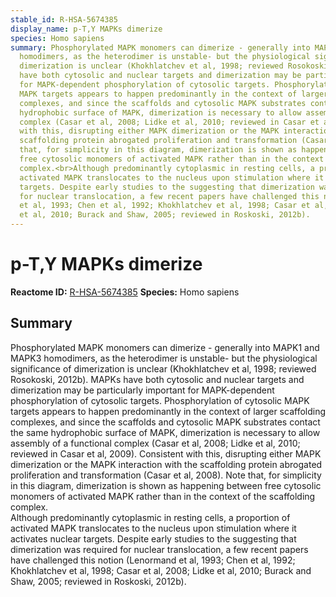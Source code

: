 ```yaml
---
stable_id: R-HSA-5674385
display_name: p-T,Y MAPKs dimerize
species: Homo sapiens
summary: Phosphorylated MAPK monomers can dimerize - generally into MAPK1 and MAPK3
  homodimers, as the heterodimer is unstable- but the physiological significance of
  dimerization is unclear (Khokhlatchev et al, 1998; reviewed Rosokoski, 2012b).  MAPKs
  have both cytosolic and nuclear targets and dimerization may be particularly important
  for MAPK-dependent phosphorylation of cytosolic targets. Phosphorylation of cytosolic
  MAPK targets appears to happen predominantly in the context of larger scaffolding
  complexes, and since the scaffolds and cytosolic MAPK substrates contact the same
  hydrophobic surface of MAPK, dimerization is necessary to allow assembly of a functional
  complex (Casar et al, 2008; Lidke et al, 2010; reviewed in Casar et al, 2009).  Consistent
  with this, disrupting either MAPK dimerization or the MAPK interaction with the
  scaffolding protein abrogated proliferation and transformation (Casar et al, 2008).  Note
  that, for simplicity in this diagram, dimerization is shown as happening between
  free cytosolic monomers of activated MAPK rather than in the context of the scaffolding
  complex.<br>Although predominantly cytoplasmic in resting cells, a proportion of
  activated MAPK translocates to the nucleus upon stimulation where it activates nuclear
  targets. Despite early studies to the suggesting that dimerization was required
  for nuclear translocation, a few recent papers have challenged this notion (Lenormand
  et al, 1993; Chen et al, 1992; Khokhlatchev et al, 1998; Casar et al, 2008; Lidke
  et al, 2010; Burack and Shaw, 2005; reviewed in Roskoski, 2012b).
---
```


# p-T,Y MAPKs dimerize
**Reactome ID:** [R-HSA-5674385](https://reactome.org/content/detail/R-HSA-5674385)
**Species:** Homo sapiens

## Summary

Phosphorylated MAPK monomers can dimerize - generally into MAPK1 and MAPK3 homodimers, as the heterodimer is unstable- but the physiological significance of dimerization is unclear (Khokhlatchev et al, 1998; reviewed Rosokoski, 2012b).  MAPKs have both cytosolic and nuclear targets and dimerization may be particularly important for MAPK-dependent phosphorylation of cytosolic targets. Phosphorylation of cytosolic MAPK targets appears to happen predominantly in the context of larger scaffolding complexes, and since the scaffolds and cytosolic MAPK substrates contact the same hydrophobic surface of MAPK, dimerization is necessary to allow assembly of a functional complex (Casar et al, 2008; Lidke et al, 2010; reviewed in Casar et al, 2009).  Consistent with this, disrupting either MAPK dimerization or the MAPK interaction with the scaffolding protein abrogated proliferation and transformation (Casar et al, 2008).  Note that, for simplicity in this diagram, dimerization is shown as happening between free cytosolic monomers of activated MAPK rather than in the context of the scaffolding complex.<br>Although predominantly cytoplasmic in resting cells, a proportion of activated MAPK translocates to the nucleus upon stimulation where it activates nuclear targets. Despite early studies to the suggesting that dimerization was required for nuclear translocation, a few recent papers have challenged this notion (Lenormand et al, 1993; Chen et al, 1992; Khokhlatchev et al, 1998; Casar et al, 2008; Lidke et al, 2010; Burack and Shaw, 2005; reviewed in Roskoski, 2012b).
